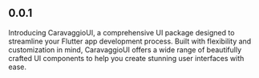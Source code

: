 ## 0.0.1

Introducing CaravaggioUI, a comprehensive UI package designed to streamline your Flutter app development process. Built with flexibility and customization in mind, CaravaggioUI offers a wide range of beautifully crafted UI components to help you create stunning user interfaces with ease.
